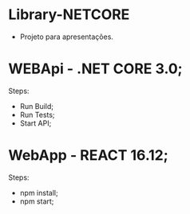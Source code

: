 # Library-NETCORE
- Projeto para apresentações.

# WEBApi - .NET CORE 3.0;

Steps:
  - Run Build;
  - Run Tests;
  - Start API;

# WebApp - REACT 16.12;

Steps:
  - npm install;
  - npm start;
